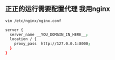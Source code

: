 ## 正正的运行需要配置代理 我用nginx

```sh
vim /etc/nginx/nginx.conf

server {
  server_name __YOU_DOMAIN_IN_HERE__;
  location / {
    proxy_pass  http://127.0.0.1:8000;
  }
}
```